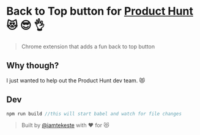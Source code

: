 # Back to Top button for [Product Hunt](https://www.producthunt.com/) :heart_eyes_cat: :sunglasses: :ok_hand:
> Chrome extension that adds a fun back to top button

## Why though?
I just wanted to help out the Product Hunt dev team. :heart_eyes_cat:

## Dev
``` js
npm run build //this will start babel and watch for file changes
```      

> Built by [@iamtekeste](https:/twitter.com/iamtekeste/) with :heart: for :heart_eyes_cat:

